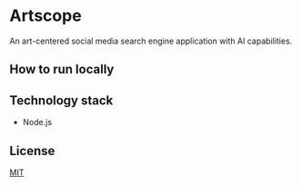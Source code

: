 # Artscope

An art-centered  social media search engine application with AI capabilities.

## How to run locally

## Technology stack
- Node.js

## License
[MIT](https://choosealicense.com/licenses/mit/)